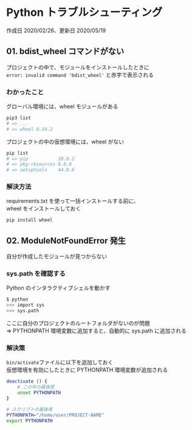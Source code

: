 # Python トラブルシューティング

作成日 2020/02/26、更新日 2020/05/19

## 01. bdist_wheel コマンドがない

プロジェクトの中で、モジュールをインストールしたときに\
`error: invalid command 'bdist_wheel'` と赤字で表示される

### わかったこと

グローバル環境には、wheel モジュールがある

```bash
pip3 list
# => ...
# => wheel 0.34.2
```

プロジェクトの中の仮想環境には、wheel がない

```bash
pip list
# => pip           20.0.2
# => pkg-resources 0.0.0
# => setuptools    44.0.0
```

### 解決方法

requirements.txt を使って一括インストールする前に、\
wheel をインストールしておく

```bash
pip install wheel
```

## 02. ModuleNotFoundError 発生

自分が作成したモジュールが見つからない

### sys.path を確認する

Python のインタラクティブシェルを動かす

```bash
$ python
>>> import sys
>>> sys.path
```

ここに自分のプロジェクトのルートフォルダがないのが問題\
=> PYTHONPATH 環境変数に追加すると、自動的に sys.path に追加される

### 解決策

`bin/activate`ファイルに以下を追加しておく\
仮想環境を有効にしたときに PYTHONPATH 環境変数が追加される

```bash
deactivate () {
    # この中の最後尾
    unset PYTHONPATH
}

# スクリプトの最後尾
PYTHONPATH="/home/user/PROJECT-NAME"
export PYTHONPATH
```
